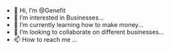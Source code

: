 - 👋 Hi, I’m @Genefit
- 👀 I’m interested in Businesses...
- 🌱 I’m currently learning how to make money...
- 💞️ I’m looking to collaborate on different businesses...
- 📫 How to reach me ...

<!---
Genefit/Genefit is a ✨ special ✨ repository because its `README.md` (this file) appears on your GitHub profile.
You can click the Preview link to take a look at your changes.
--->
